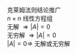 克莱姆法则结论推广  
 $n\times n$ 线性方程组  
无解 $\Rightarrow|A|=0$   
无穷解 $\Rightarrow|A|=0$   
 $|A|=0\Rightarrow$ 无解或无穷解  
